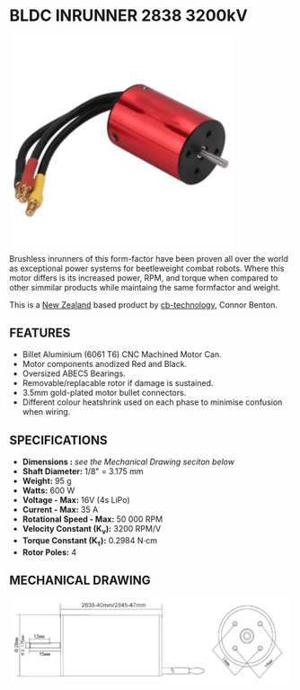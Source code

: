 # BLDC INRUNNER 2838 3200kV

<img src="assets/MOTOR.png" width="400">

Brushless inrunners of this form-factor have been proven all over the world as exceptional power systems for beetleweight combat robots. Where this motor differs is its increased power, RPM, and torque when compared to other simmilar products while maintaing the same formfactor and weight. 

This is a [New Zealand](https://www.google.co.nz/maps/place/Christchurch+New+Zealand) based product by [cb-technology](https://www.cb-technology.co.nz/), Connor Benton.

## FEATURES
- Billet Aluminium (6061 T6) CNC Machined Motor Can.
- Motor components anodized Red and Black.
- Oversized ABEC5 Bearings.
- Removable/replacable rotor if damage is sustained.
- 3.5mm gold-plated motor bullet connectors.
- Different colour heatshrink used on each phase to minimise confusion when wiring.

## SPECIFICATIONS
- **Dimensions :** *see the Mechanical Drawing seciton below*
- **Shaft Diameter:** 1/8" = 3.175 mm
- **Weight:** 95 g
- **Watts:** 600 W
- **Voltage - Max:** 16V (4s LiPo)
- **Current - Max:** 35 A
- **Rotational Speed - Max:** 50 000 RPM
- **Velocity Constant (K<sub>v</sub>):** 3200 RPM/V
- **Torque Constant (K<sub>&tau;</sub>):** 0.2984 N⋅cm
- **Rotor Poles:** 4
 
 ## MECHANICAL DRAWING
<img src="assets/MECH_DWG.png" width="700">

